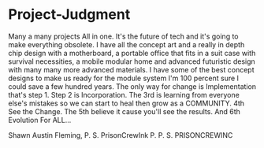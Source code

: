 # Project-Judgment
Many a many projects All in one. It's the future of tech and it's going to make everything obsolete. I have all the concept art and a really in depth chip design with a motherboard, a portable office that fits in a suit case with survival necessities, a mobile modular home and advanced futuristic design with many many more advanced materials. I have some of the best concept designs to make us ready for the module system I'm 100 percent sure I could save a few hundred years. The only way for change is Implementation that's step 1. Step 2 is Incorporation. The 3rd is learning from everyone else's mistakes so we can start to heal then grow as a COMMUNITY. 4th See the Change. The 5th believe it cause you'll see the results. And 6th Evolution For ALL...

Shawn Austin Fleming, 
       P. S. PrisonCrewInk 
           P. P. S. PRISONCREWINC